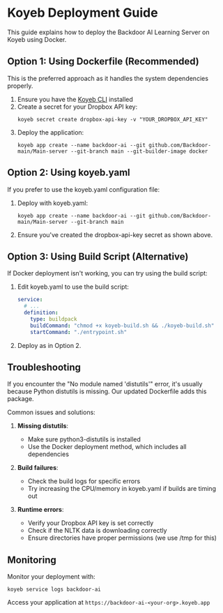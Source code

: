 # Koyeb Deployment Guide

This guide explains how to deploy the Backdoor AI Learning Server on Koyeb using Docker.

## Option 1: Using Dockerfile (Recommended)

This is the preferred approach as it handles the system dependencies properly.

1. Ensure you have the [Koyeb CLI](https://www.koyeb.com/docs/cli/installation) installed
2. Create a secret for your Dropbox API key:
   ```
   koyeb secret create dropbox-api-key -v "YOUR_DROPBOX_API_KEY"
   ```
3. Deploy the application:
   ```
   koyeb app create --name backdoor-ai --git github.com/Backdoor-main/Main-server --git-branch main --git-builder-image docker
   ```

## Option 2: Using koyeb.yaml

If you prefer to use the koyeb.yaml configuration file:

1. Deploy with koyeb.yaml:
   ```
   koyeb app create --name backdoor-ai --git github.com/Backdoor-main/Main-server --git-branch main
   ```
2. Ensure you've created the dropbox-api-key secret as shown above.

## Option 3: Using Build Script (Alternative)

If Docker deployment isn't working, you can try using the build script:

1. Edit koyeb.yaml to use the build script:
   ```yaml
   service:
     # ...
     definition:
       type: buildpack
       buildCommand: "chmod +x koyeb-build.sh && ./koyeb-build.sh"
       startCommand: "./entrypoint.sh"
   ```
2. Deploy as in Option 2.

## Troubleshooting

If you encounter the "No module named 'distutils'" error, it's usually because Python distutils is missing. Our updated Dockerfile adds this package.

Common issues and solutions:

1. **Missing distutils**:
   - Make sure python3-distutils is installed
   - Use the Docker deployment method, which includes all dependencies

2. **Build failures**:
   - Check the build logs for specific errors
   - Try increasing the CPU/memory in koyeb.yaml if builds are timing out

3. **Runtime errors**:
   - Verify your Dropbox API key is set correctly
   - Check if the NLTK data is downloading correctly
   - Ensure directories have proper permissions (we use /tmp for this)

## Monitoring

Monitor your deployment with:
```
koyeb service logs backdoor-ai
```

Access your application at `https://backdoor-ai-<your-org>.koyeb.app`
